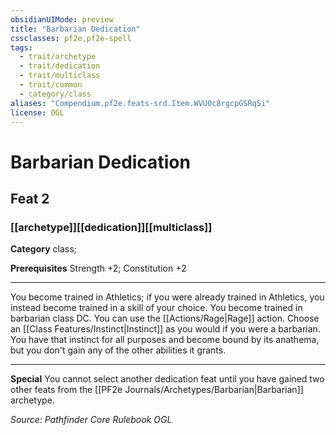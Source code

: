 ```yaml
---
obsidianUIMode: preview
title: "Barbarian Dedication"
cssclasses: pf2e,pf2e-spell
tags:
  - trait/archetype
  - trait/dedication
  - trait/multiclass
  - trait/common
  - category/class
aliases: "Compendium.pf2e.feats-srd.Item.WVU0c8rgcpGSRqSi"
license: OGL
---
```

# Barbarian Dedication
## Feat 2
### [[archetype]][[dedication]][[multiclass]]

**Category** class; 



**Prerequisites** Strength +2; Constitution +2
* * *
You become trained in Athletics; if you were already trained in Athletics, you instead become trained in a skill of your choice. You become trained in barbarian class DC. You can use the [[Actions/Rage|Rage]] action. Choose an [[Class Features/Instinct|Instinct]] as you would if you were a barbarian. You have that instinct for all purposes and become bound by its anathema, but you don't gain any of the other abilities it grants.

* * *

**Special** You cannot select another dedication feat until you have gained two other feats from the [[PF2e Journals/Archetypes/Barbarian|Barbarian]] archetype.

*Source: Pathfinder Core Rulebook*
*OGL*